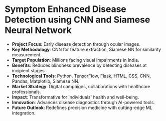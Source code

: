 # Symptom Enhanced Disease Detection using CNN and Siamese Neural Network
- **Project Focus**: Early disease detection through ocular images.
- **Key Methodology**: CNN for feature extraction, Siamese NN for similarity measurement.
- **Target Population**: Millions facing visual impairments in India.
- **Benefits**: Reduces blindness prevalence by detecting diseases at incipient stages.
- **Technological Tools**: Python, TensorFlow, Flask, HTML, CSS, CNN, Pandas, Matplotlib, Siamese NN.
- **Market Strategy**: Digital campaigns, collaborations with healthcare professionals.
- **Impact**: Transformative for individuals' health and well-being.
- **Innovation**: Advances disease diagnostics through AI-powered tools.
- **Future Outlook**: Redefines precision medicine with cutting-edge ML integration.
